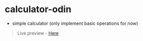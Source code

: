 # calculator-odin

- simple calculator (only implement basic operations for now)

>Live preview - [Here](https://iamwaiyanminhtet.github.io/calculator-odin/)
